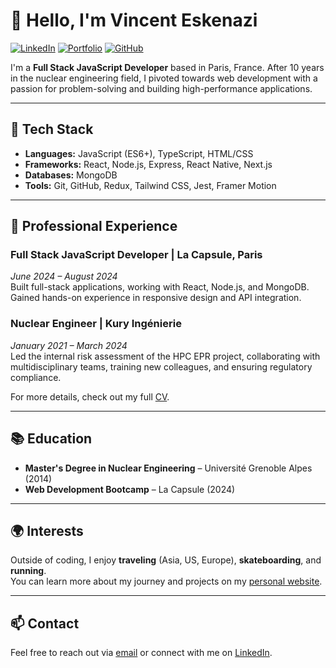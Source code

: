 # 👋 Hello, I'm Vincent Eskenazi

[![LinkedIn](https://img.shields.io/badge/LinkedIn-vinesk-blue?style=flat-square&logo=linkedin)](https://linkedin.com/in/vinesk)
[![Portfolio](https://img.shields.io/badge/Portfolio-vinesk-blue?style=flat-square&logo=vercel)](https://vinesk.vercel.app/)
[![GitHub](https://img.shields.io/github/followers/vinesk?label=Follow&style=social)](https://github.com/vinesk)

I'm a **Full Stack JavaScript Developer** based in Paris, France. After 10 years in the nuclear engineering field, I pivoted towards web development with a passion for problem-solving and building high-performance applications.

---

## 🚀 Tech Stack

- **Languages:** JavaScript (ES6+), TypeScript, HTML/CSS
- **Frameworks:** React, Node.js, Express, React Native, Next.js
- **Databases:** MongoDB
- **Tools:** Git, GitHub, Redux, Tailwind CSS, Jest, Framer Motion

---

## 💼 Professional Experience

### Full Stack JavaScript Developer | La Capsule, Paris  
*June 2024 – August 2024*  
Built full-stack applications, working with React, Node.js, and MongoDB. Gained hands-on experience in responsive design and API integration.

### Nuclear Engineer | Kury Ingénierie  
*January 2021 – March 2024*  
Led the internal risk assessment of the HPC EPR project, collaborating with multidisciplinary teams, training new colleagues, and ensuring regulatory compliance.

For more details, check out my full [CV](https://github.com/vinesk/vinesk/blob/main/cv-vincent-eskenazi.pdf?raw=true).

---

## 📚 Education

- **Master's Degree in Nuclear Engineering** – Université Grenoble Alpes (2014)
- **Web Development Bootcamp** – La Capsule (2024)

---

## 🌍 Interests

Outside of coding, I enjoy **traveling** (Asia, US, Europe), **skateboarding**, and **running**.  
You can learn more about my journey and projects on my [personal website](https://vinesk.vercel.app/).

---

## 📫 Contact

Feel free to reach out via [email](mailto:vinesk.dev@gmail.com) or connect with me on [LinkedIn](https://linkedin.com/in/vinesk).
